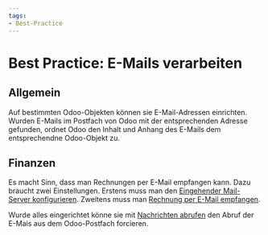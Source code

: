 ```yaml
---
tags:
- Best-Practice
---
```

# Best Practice: E-Mails verarbeiten

## Allgemein

Auf bestimmten Odoo-Objekten können sie E-Mail-Adressen einrichten. Wurden E-Mails im Postfach von Odoo mit der entsprechenden Adresse gefunden, ordnet Odoo den Inhalt und Anhang des E-Mails dem entsprechendne Odoo-Objekt zu.

## Finanzen

Es macht Sinn, dass man Rechnungen per E-Mail empfangen kann. Dazu braucht zwei Einstellungen. Erstens muss man den [Eingehender Mail-Server konfigurieren](Diskussion.md#Eingehender%20Mail-Server%20konfigurieren). Zweitens muss man [Rechnung per E-Mail empfangen](Finanzen.md#Rechnung%20per%20E-Mail%20empfangen).

Wurde alles eingerichtet könne sie mit [Nachrichten abrufen](Diskussion.md#Nachrichten%20abrufen) den Abruf der E-Mais aus dem Odoo-Postfach forcieren.

